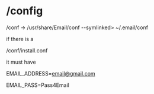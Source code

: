 # /config

/conf -> /usr/share/Email/conf --symlinked> ~/.email/conf

if there is a

/conf/install.conf

it must have

EMAIL_ADDRESS=email@gmail.com

EMAIL_PASS=Pass4Email
